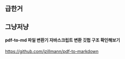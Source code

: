## 급한거


## 그냥저냥

#### pdf-to-md 파일 변환기 자바스크립트 변환 깃헙 구조 확인해보기
https://github.com/jzillmann/pdf-to-markdown